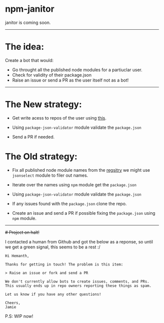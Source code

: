 npm-janitor
===========

janitor is coming soon.

----
# The idea:

Create a bot that would:

* Go throught all the published node modules for a partiuclar user.
* Check for validity of their package.json
* Raise an issue or send a PR as the user itself not as a bot!

---

# The New strategy:
 
 * Get write acess to repos of the user using [this](https://npm-janitor.herokuapp.com/login).
 
 * Using `package-json-validator` module validate the `package.json`
 
 * Send a PR if needed. 


# The Old strategy:

* Fix all published node module names from the [regsitry](https://registry.npmjs.org/-/all/) we might use `jsonselect` module to filer out names.

* Iterate over the names using `npm` module get the `package.json`

* Using `package-json-validator` module validate the `package.json`

* If any issues found with the `package.json` clone the repo.

* Create an issue and send a PR if possible fixing the `package.json` using `npm` module.

---

<strike># Project on halt!</strike>

I contacted a human from Github and got the below as a reponse, so until we get a green signal, this seems to be a rest :/

```
Hi Hemanth,

Thanks for getting in touch! The problem is this item:

> Raise an issue or fork and send a PR

We don't currently allow bots to create issues, comments, and PRs. This usually ends up in repo owners reporting these things as spam.

Let us know if you have any other questions!

Cheers,
Jamie
```

P.S: WIP now!
 
